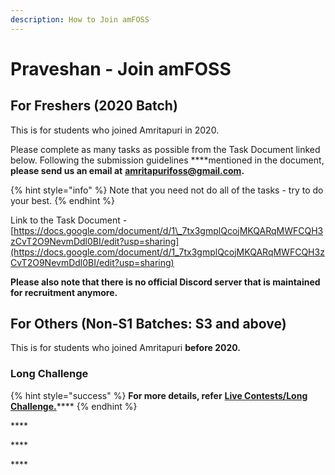 ```yaml
---
description: How to Join amFOSS
---
```


# Praveshan - Join amFOSS

## **For Freshers \(2020 Batch\)** 

This is for students who joined Amritapuri in 2020.

Please complete as many tasks as possible from the Task Document linked below. Following the submission guidelines ****mentioned in the document, **please send us an email at** [**amritapurifoss@gmail.com**](mailto:amritapurifoss@gmail.com)**.**

{% hint style="info" %}
Note that you need not do all of the tasks - try to do your best.
{% endhint %}

Link to the Task Document - [https://docs.google.com/document/d/1\_7tx3gmplQcojMKQARqMWFCQH3zCvT2O9NevmDdl0BI/edit?usp=sharing](https://docs.google.com/document/d/1_7tx3gmplQcojMKQARqMWFCQH3zCvT2O9NevmDdl0BI/edit?usp=sharing)

**Please also note that there is no official Discord server that is maintained for recruitment anymore.**

## For Others \(Non-S1 Batches: S3 and above\) 

This is for students who joined Amritapuri **before 2020.**

### Long Challenge

{% hint style="success" %}
**For more details, refer** [**Live Contests/Long Challenge.**](https://join.amfoss.in/live-contests/long-challenge)\*\*\*\*
{% endhint %}

\*\*\*\*

\*\*\*\*

\*\*\*\*

